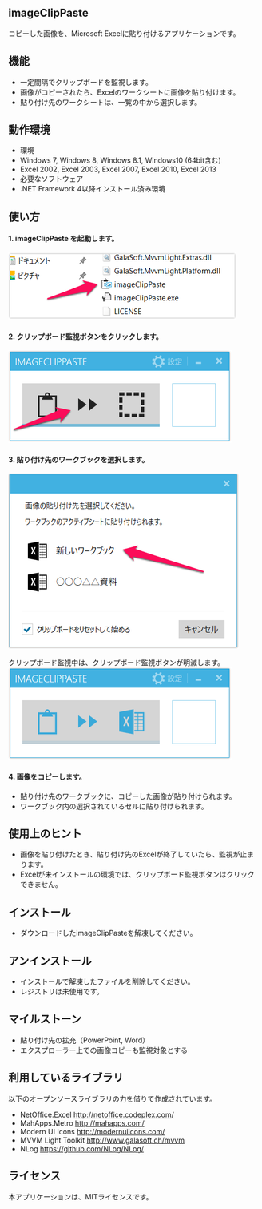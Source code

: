## imageClipPaste

コピーした画像を、Microsoft Excelに貼り付けるアプリケーションです。


## 機能
* 一定間隔でクリップボードを監視します。
* 画像がコピーされたら、Excelのワークシートに画像を貼り付けます。
* 貼り付け先のワークシートは、一覧の中から選択します。


## 動作環境
* 環境
 * Windows 7, Windows 8, Windows 8.1, Windows10 (64bit含む)
 * Excel 2002, Excel 2003, Excel 2007, Excel 2010, Excel 2013
* 必要なソフトウェア
 * .NET Framework 4以降インストール済み環境


## 使い方
#### 1. imageClipPaste を起動します。
![起動画面](https://raw.githubusercontent.com/mizutuu/imageClipPaste/gh-pages/img/usage01.png)

#### 2. クリップボード監視ボタンをクリックします。
![初期画面](https://raw.githubusercontent.com/mizutuu/imageClipPaste/gh-pages/img/usage02.png)

#### 3. 貼り付け先のワークブックを選択します。
![貼り付け先選択画面](https://raw.githubusercontent.com/mizutuu/imageClipPaste/gh-pages/img/usage03.png)

クリップボード監視中は、クリップボード監視ボタンが明滅します。
![監視中画面](https://raw.githubusercontent.com/mizutuu/imageClipPaste/gh-pages/img/usage04.png)

#### 4. 画像をコピーします。
* 貼り付け先のワークブックに、コピーした画像が貼り付けられます。
* ワークブック内の選択されているセルに貼り付けられます。

## 使用上のヒント
* 画像を貼り付けたとき、貼り付け先のExcelが終了していたら、監視が止まります。
* Excelが未インストールの環境では、クリップボード監視ボタンはクリックできません。


## インストール
* ダウンロードしたimageClipPasteを解凍してください。


## アンインストール
* インストールで解凍したファイルを削除してください。
* レジストリは未使用です。


## マイルストーン
* 貼り付け先の拡充（PowerPoint, Word）
* エクスプローラー上での画像コピーも監視対象とする


## 利用しているライブラリ
以下のオープンソースライブラリの力を借りて作成されています。
* NetOffice.Excel
  http://netoffice.codeplex.com/
* MahApps.Metro
  http://mahapps.com/
* Modern UI Icons
  http://modernuiicons.com/
* MVVM Light Toolkit
  http://www.galasoft.ch/mvvm
* NLog
  https://github.com/NLog/NLog/


## ライセンス
本アプリケーションは、MITライセンスです。

